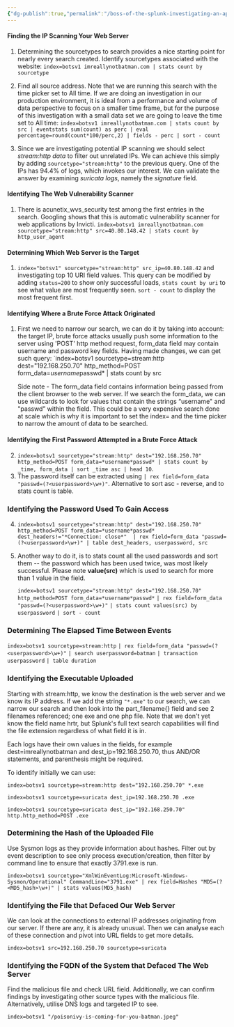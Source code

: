 ```yaml
---
{"dg-publish":true,"permalink":"/boss-of-the-splunk-investigating-an-apt/"}
---
```


#### Finding the IP Scanning Your Web Server

1. Determining the sourcetypes to search provides a nice starting point for nearly every search created. Identify sourcetypes associated with the website: `index=botsv1 imreallynotbatman.com | stats count by sourcetype` 

2.  Find all source address. Note that we are running this search with the time picker set to All time. If we are doing an investigation in our production environment, it is ideal from a performance and volume of data perspective to focus on a smaller time frame, but for the purpose of this investigation with a small data set we are going to leave the time set to All time: `index=botsv1 imreallynotbatman.com | stats count by src | eventstats sum(count) as perc | eval percentage=round(count*100/perc,2) | fields - perc | sort - count`

3. Since we are investigating potential IP scanning we should select *stream:http data* to filter out unrelated IPs. We can achieve this simply by adding `sourcetype="stream:http"`  to the previous query. One of the IPs has 94.4% of logs, which invokes our interest. We can validate the answer by examining *suricata logs*, namely the *signature* field.

#### Identifying The Web Vulnerability Scanner

1. There is acunetix_wvs_security test among the first entries in the search. Googling shows that this is automatic vulnerability scanner for web applications by Invicti. `index=botsv1 imreallynotbatman.com sourcetype="stream:http" src=40.80.148.42 | stats count by http_user_agent`

#### Determining Which Web Server is the Target
1. `index="botsv1" sourcetype="stream:http" src_ip=40.80.148.42` and investigating top 10 URI field values. This query can be modified by adding `status=200` to show only successful loads, `stats count by uri` to see what value are most frequently seen. `sort - count` to display the most frequent first.

#### Identifying Where a Brute Force Attack Originated
1. First we need to narrow our search, we can do it by taking into account: the target IP, brute force attacks usually push some information to the server using 'POST' http method request, form_data field may contain username and password key fields. Having made changes, we can get such query: `index=botsv1 sourcetype=stream:http dest="192.168.250.70" http_method=POST form_data=*username*passwd* | stats count by src  

	Side note - The form_data field contains information being passed from the client browser to the web server. If we search the form_data, we can use wildcards to look for values that contain the strings “username" and "passwd” within the field. This could be a very expensive search done at scale which is why it is important to set the index= and the time picker to narrow the amount of data to be searched.

#### Identifying the First Password Attempted in a Brute Force Attack
2. `index=botsv1 sourcetype="stream:http" dest="192.168.250.70" http_method=POST form_data=*username*passwd* | stats count by _time, form_data | sort _time asc | head 10`. 
3. The password itself can be extracted using `| rex field=form_data "passwd=(?<userpassword>\w+)"`. Alternative to sort asc - reverse, and to stats count is table.
### Identifying the Password Used To Gain Access
4. `index=botsv1 sourcetype="stream:http" dest="192.168.250.70" http_method=POST form_data=*username*passwd* dest_headers!="*Connection: close*"  | rex field=form_data "passwd=(?<userpassword>\w+)" | table dest_headers, userpassword, src`
   
5. Another way to do it, is to stats count all the used passwords and sort them -- the password which has been used twice, was most likely successful. Please note **value(src)** which is used to search for more than 1 value in the field.

	`index=botsv1 sourcetype="stream:http" dest="192.168.250.70" http_method=POST form_data=*username*passwd*` 
	`| rex field=form_data "passwd=(?<userpassword>\w+)"` 
	`| stats count values(src) by userpassword`
	`| sort - count`
### Determining The Elapsed Time Between Events
`index=botsv1 sourcetype=stream:http`
`| rex field=form_data "passwd=(?<userpassword>\w+)"` 
`| search userpassword=batman` 
`| transaction userpassword` 
`| table duration`

### Identifying the Executable Uploaded
Starting with stream:http, we know the destination is the web server and we know its IP address. If we add the string `"*.exe"` to our search, we can narrow our search and then look into the part_filename{} field and see 2 filenames referenced; one exe and one php file. Note that we don't yet know the field name hrtr, but Splunk's full text search capabilities will find the file extension regardless of what field it is in.

Each logs have their own values in the fields, for example dest=imreallynotbatman and dest_ip=192.168.250.70, thus AND/OR statements, and parenthesis might be required.

To identify initially we can use:

`index=botsv1 sourcetype=stream:http dest="192.168.250.70" *.exe`

`index=botsv1 sourcetype=suricata dest_ip=192.168.250.70 .exe`

`index=botsv1 sourcetype=suricata dest_ip="192.168.250.70" http.http_method=POST .exe`

### Determining the Hash of the Uploaded File

Use Sysmon logs as they provide information about hashes. Filter out by event description to see only process execution/creation, then filter by command line to ensure that exactly 3791.exe is run.

`index=botsv1 sourcetype="XmlWinEventLog:Microsoft-Windows-Sysmon/Operational" CommandLine="3791.exe" | rex field=Hashes "MD5=(?<MD5_hash>\w+)" | stats values(MD5_hash)`

### Identifying the File that Defaced Our Web Server

We can look at the connections to external IP addresses originating from our server. If there are any, it is already unusual. Then we can analyse each of these connection and pivot into URL fields to get more details. 

`index=botsv1 src=192.168.250.70 sourcetype=suricata`

### Identifying the FQDN of the System that Defaced The Web Server

Find the malicious file and check URL field. Additionally, we can confirm findings by investigating other source types with the malicious file. Alternatively, utilise DNS logs and targeted IP to see. 

`index=botsv1 "/poisonivy-is-coming-for-you-batman.jpeg"` 

